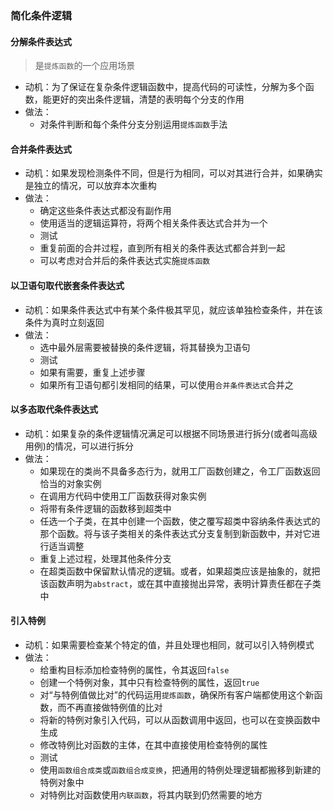 ### 简化条件逻辑



#### 分解条件表达式
> 是`提炼函数`的一个应用场景
- 动机：为了保证在复杂条件逻辑函数中，提高代码的可读性，分解为多个函数，能更好的突出条件逻辑，清楚的表明每个分支的作用
- 做法：
  - 对条件判断和每个条件分支分别运用`提炼函数`手法


#### 合并条件表达式

- 动机：如果发现检测条件不同，但是行为相同，可以对其进行合并，如果确实是独立的情况，可以放弃本次重构
- 做法：
  - 确定这些条件表达式都没有副作用
  - 使用适当的逻辑运算符，将两个相关条件表达式合并为一个
  - 测试
  - 重复前面的合并过程，直到所有相关的条件表达式都合并到一起
  - 可以考虑对合并后的条件表达式实施`提炼函数`


#### 以卫语句取代嵌套条件表达式

- 动机：如果条件表达式中有某个条件极其罕见，就应该单独检查条件，并在该条件为真时立刻返回
- 做法：
  - 选中最外层需要被替换的条件逻辑，将其替换为卫语句
  - 测试
  - 如果有需要，重复上述步骤
  - 如果所有卫语句都引发相同的结果，可以使用`合并条件表达式`合并之


#### 以多态取代条件表达式

- 动机：如果复杂的条件逻辑情况满足可以根据不同场景进行拆分(或者叫高级用例)的情况，可以进行拆分
- 做法：
  - 如果现在的类尚不具备多态行为，就用工厂函数创建之，令工厂函数返回恰当的对象实例
  - 在调用方代码中使用工厂函数获得对象实例
  - 将带有条件逻辑的函数移到超类中
  - 任选一个子类，在其中创建一个函数，使之覆写超类中容纳条件表达式的那个函数。将与该子类相关的条件表达式分支复制到新函数中，并对它进行适当调整
  - 重复上述过程，处理其他条件分支
  - 在超类函数中保留默认情况的逻辑。或者，如果超类应该是抽象的，就把该函数声明为`abstract`，或在其中直接抛出异常，表明计算责任都在子类中


#### 引入特例

- 动机：如果需要检查某个特定的值，并且处理也相同，就可以引入特例模式
- 做法：
  - 给重构目标添加检查特例的属性，令其返回`false`
  - 创建一个特例对象，其中只有检查特例的属性，返回`true`
  - 对“与特例值做比对”的代码运用`提炼函数`，确保所有客户端都使用这个新函数，而不再直接做特例值的比对
  - 将新的特例对象引入代码，可以从函数调用中返回，也可以在变换函数中生成
  - 修改特例比对函数的主体，在其中直接使用检查特例的属性
  - 测试
  - 使用`函数组合成类`或`函数组合成变换`，把通用的特例处理逻辑都搬移到新建的特例对象中
  - 对特例比对函数使用`内联函数`，将其内联到仍然需要的地方